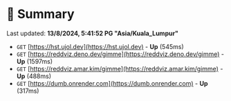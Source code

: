 # 📖 Summary
Last updated: **13/8/2024, 5:41:52 PG "Asia/Kuala_Lumpur"**

- `GET` [https://hst.ujol.dev](https://hst.ujol.dev) - **Up** (545ms)
- `GET` [https://reddviz.deno.dev/gimme](https://reddviz.deno.dev/gimme) - **Up** (1597ms)
- `GET` [https://reddviz.amar.kim/gimme](https://reddviz.amar.kim/gimme) - **Up** (488ms)
- `GET` [https://dumb.onrender.com](https://dumb.onrender.com) - **Up** (317ms)
